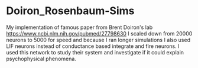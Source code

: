 # Doiron_Rosenbaum-Sims
My implementation of famous paper from Brent Doiron's lab https://www.ncbi.nlm.nih.gov/pubmed/27798630
I scaled down from 20000 neurons to 5000 for speed and because I ran longer simulations
I also used LIF neurons instead of conductance based integrate and fire neurons.
I used this network to study their system and investigate if it could explain psychophysical phenomena.
